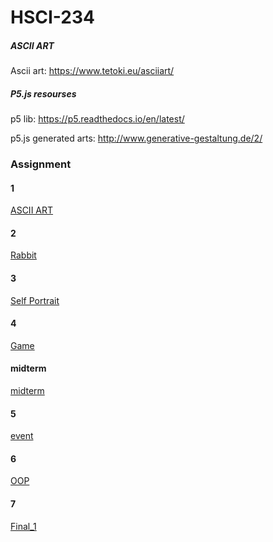 # HSCI-234

##### ASCII ART

Ascii art: https://www.tetoki.eu/asciiart/

##### P5.js resourses

p5 lib: https://p5.readthedocs.io/en/latest/

p5.js generated arts: http://www.generative-gestaltung.de/2/

### Assignment
#### 1
[ASCII ART](https://yixinc17.github.io/HSCI-234/assignment1/)
#### 2
[Rabbit](https://yixinc17.github.io/HSCI-234/assignment2/)
#### 3
[Self Portrait](https://yixinc17.github.io/HSCI-234/assignment3/)
#### 4
[Game](https://yixinc17.github.io/HSCI-234/assignment4/)
#### midterm
[midterm](https://yixinc17.github.io/HSCI-234/midterm/)
#### 5
[event](https://yixinc17.github.io/HSCI-234/assignment5/)
#### 6
[OOP](https://yixinc17.github.io/HSCI-234/assignment6/)
#### 7
[Final_1](https://yixinc17.github.io/HSCI-234/assignment7/)
